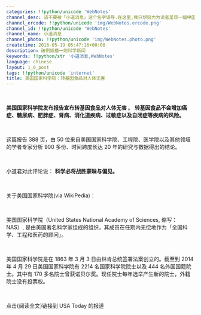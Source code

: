 ```yaml
---
categories: !!python/unicode 'WebNotes'
channel_desc: 请不要被「小道消息」这个名字误导.在这里,我只想努力为读者呈现一幅中国互联网的清明上河图.
channel_ercode: !!python/unicode 'img/WebNotes.ercode.png'
channel_id: !!python/unicode 'WebNotes'
channel_name: 小道消息
channel_photo: !!python/unicode 'img/WebNotes.photo.png'
createtime: 2016-05-19 05:47:16+00:00
description: 破例插播一则科学新闻
keywords: !!python/str '小道消息,WebNotes'
language: chinese
layout: 1_0_post
tags: !!python/unicode 'internet'
title: 美国国家科学院：转基因食品对人体无害
---
```

<div class="rich_media_content" id="js_content">
<p>
<br/>
</p>
<p>
<strong>
          美国国家科学院发布报告宣布转基因食品对人体无害
         </strong>
         。
         <strong>
          转基因食品不会增加癌症、糖尿病、肥胖症、肾病、消化道疾病、过敏症以及自闭症等疾病的风险。
         </strong>
</p>
<p>
<br/>
</p>
<p>
         这篇报告 388 页，由 50 位来自美国国家科学院、工程院、医学院以及其他领域的学者专家分析 900 多份、时间跨度长达 20 年的研究与数据得出的结论。
        </p>
<p>
<br/>
</p>
<p>
         小道君对此评论说：
         <strong>
          科学必将战胜蒙昧与偏见。
         </strong>
</p>
<p>
<br/>
</p>
<p>
         关于美国国家科学院(via WikiPedia)：
        </p>
<p>
<br/>
</p>
<p>
         美国国家科学院（United States National Academy of Sciences, 缩写：NAS）, 是由美国著名科学家组成的组织，其成员在任期内无偿地作为「全国科学、工程和医药的顾问」。
        </p>
<p>
<br/>
</p>
<p>
         美国国家科学院是在 1863 年 3 月 3 日由林肯总统签署法案创立的。截至到 2014 年 4 月 29 日美国国家科学院有 2214 名国家科学院院士以及 444 名外国国籍院士。其中有 170 多名院士曾获诺贝尔奖。现任院士每年选举产生新的院士，外籍院士没有投票权。
        </p>
<p>
<br/>
</p>
<p>
         点击{阅读全文}链接到 USA Today 的报道
        </p>
</div>